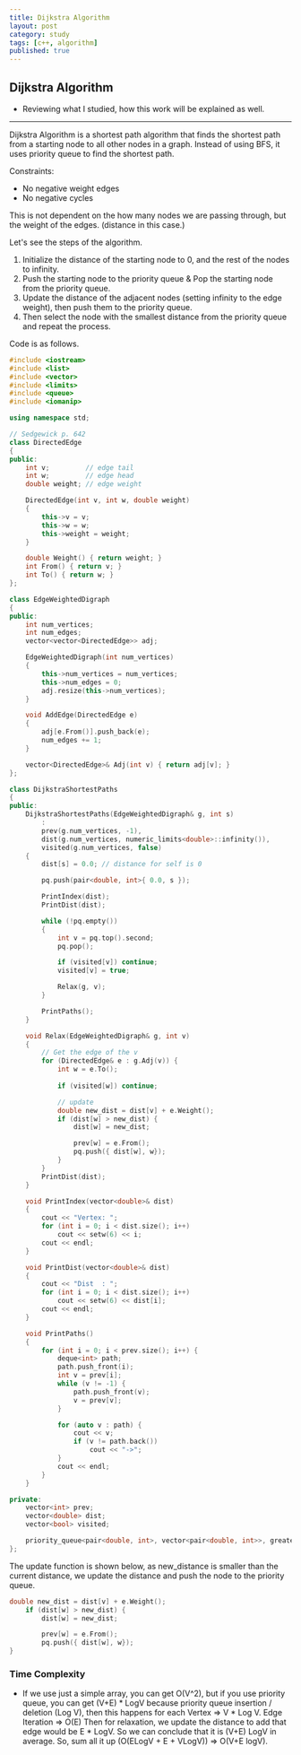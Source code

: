 ```yaml
---
title: Dijkstra Algorithm
layout: post
category: study
tags: [c++, algorithm]
published: true
---
```


## Dijkstra Algorithm
* Reviewing what I studied, how this work will be explained as well. 
---

Dijkstra Algorithm is a shortest path algorithm that finds the shortest path from a starting node to all other nodes in a graph. Instead of using BFS, it uses priority queue to find the shortest path.

Constraints:

* No negative weight edges
* No negative cycles

This is not dependent on the how many nodes we are passing through, but the weight of the edges. (distance in this case.)

Let's see the steps of the algorithm.

1. Initialize the distance of the starting node to 0, and the rest of the nodes to infinity.
2. Push the starting node to the priority queue & Pop the starting node from the priority queue.
3. Update the distance of the adjacent nodes (setting infinity to the edge weight), then push them to the priority queue.
4. Then select the node with the smallest distance from the priority queue and repeat the process.

Code is as follows.
```cpp
#include <iostream>
#include <list>
#include <vector>
#include <limits>
#include <queue>
#include <iomanip>

using namespace std;

// Sedgewick p. 642
class DirectedEdge
{
public:
	int v;         // edge tail
	int w;         // edge head
	double weight; // edge weight

	DirectedEdge(int v, int w, double weight)
	{
		this->v = v;
		this->w = w;
		this->weight = weight;
	}

	double Weight() { return weight; }
	int From() { return v; }
	int To() { return w; }
};

class EdgeWeightedDigraph
{
public:
	int num_vertices;
	int num_edges;
	vector<vector<DirectedEdge>> adj;

	EdgeWeightedDigraph(int num_vertices)
	{
		this->num_vertices = num_vertices;
		this->num_edges = 0;
		adj.resize(this->num_vertices);
	}

	void AddEdge(DirectedEdge e)
	{
		adj[e.From()].push_back(e);
		num_edges += 1;
	}

	vector<DirectedEdge>& Adj(int v) { return adj[v]; }
};

class DijkstraShortestPaths
{
public:
	DijkstraShortestPaths(EdgeWeightedDigraph& g, int s)
		:
		prev(g.num_vertices, -1),
		dist(g.num_vertices, numeric_limits<double>::infinity()),
		visited(g.num_vertices, false)
	{
		dist[s] = 0.0; // distance for self is 0

		pq.push(pair<double, int>{ 0.0, s });

		PrintIndex(dist);
		PrintDist(dist);

		while (!pq.empty())
		{
			int v = pq.top().second;
			pq.pop();

			if (visited[v]) continue;
			visited[v] = true;

			Relax(g, v);
		}

		PrintPaths();
	}

	void Relax(EdgeWeightedDigraph& g, int v)
	{
		// Get the edge of the v
		for (DirectedEdge& e : g.Adj(v)) {
			int w = e.To();
			
			if (visited[w]) continue;

			// update
			double new_dist = dist[v] + e.Weight();
			if (dist[w] > new_dist) {
				dist[w] = new_dist;

				prev[w] = e.From();
				pq.push({ dist[w], w});
			}
		}
		PrintDist(dist);
	}

	void PrintIndex(vector<double>& dist)
	{
		cout << "Vertex: ";
		for (int i = 0; i < dist.size(); i++)
			cout << setw(6) << i;
		cout << endl;
	}

	void PrintDist(vector<double>& dist)
	{
		cout << "Dist  : ";
		for (int i = 0; i < dist.size(); i++)
			cout << setw(6) << dist[i];
		cout << endl;
	}

	void PrintPaths()
	{
		for (int i = 0; i < prev.size(); i++) {
			deque<int> path;
			path.push_front(i);
			int v = prev[i];
			while (v != -1) {
				path.push_front(v);
				v = prev[v];
			}

			for (auto v : path) {
				cout << v;
				if (v != path.back())
					cout << "->";
			}
			cout << endl;
		}
	}

private:
	vector<int> prev;     
	vector<double> dist;
	vector<bool> visited;

	priority_queue<pair<double, int>, vector<pair<double, int>>, greater<pair<double, int>>> pq;
};
```

The update function is shown below, as new_distance is smaller than the current distance, we update the distance and push the node to the priority queue.

```cpp
double new_dist = dist[v] + e.Weight();
	if (dist[w] > new_dist) {
		dist[w] = new_dist;

		prev[w] = e.From();
		pq.push({ dist[w], w});
}
```

### Time Complexity
* If we use just a simple array, you can get O(V^2), but if you use priority queue, you can get (V+E) * LogV because priority queue insertion / deletion (Log V), then this happens for each Vertex => V * Log V. Edge Iteration => O(E) Then for relaxation, we update the distance to add that edge would be E * LogV. So we can conclude that it is (V+E) LogV in average. So, sum all it up (O(ELogV + E + VLogV)) => O(V+E logV).